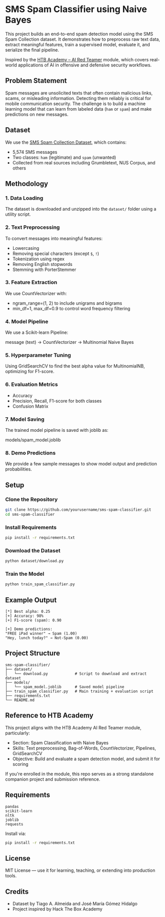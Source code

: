 # SMS Spam Classifier using Naive Bayes

This project builds an end-to-end spam detection model using the SMS Spam Collection dataset. It demonstrates how to preprocess raw text data, extract meaningful features, train a supervised model, evaluate it, and serialize the final pipeline.

Inspired by the [HTB Academy – AI Red Teamer](https://academy.hackthebox.com/module/216) module, which covers real-world applications of AI in offensive and defensive security workflows.

## Problem Statement

Spam messages are unsolicited texts that often contain malicious links, scams, or misleading information. Detecting them reliably is critical for mobile communication security. The challenge is to build a machine learning model that can learn from labeled data (`ham` or `spam`) and make predictions on new messages.

## Dataset

We use the [SMS Spam Collection Dataset](https://archive.ics.uci.edu/dataset/228/sms+spam+collection), which contains:

- 5,574 SMS messages
- Two classes: `ham` (legitimate) and `spam` (unwanted)
- Collected from real sources including Grumbletext, NUS Corpus, and others

## Methodology

### 1. Data Loading
The dataset is downloaded and unzipped into the `dataset/` folder using a utility script.

### 2. Text Preprocessing
To convert messages into meaningful features:
- Lowercasing
- Removing special characters (except `$`, `!`)
- Tokenization using regex
- Removing English stopwords
- Stemming with PorterStemmer

### 3. Feature Extraction
We use CountVectorizer with:
- ngram_range=(1, 2) to include unigrams and bigrams
- min_df=1, max_df=0.9 to control word frequency filtering

### 4. Model Pipeline
We use a Scikit-learn Pipeline:

message (text) → CountVectorizer → Multinomial Naive Bayes

### 5. Hyperparameter Tuning
Using GridSearchCV to find the best alpha value for MultinomialNB, optimizing for F1-score.

### 6. Evaluation Metrics
- Accuracy
- Precision, Recall, F1-score for both classes
- Confusion Matrix

### 7. Model Saving
The trained model pipeline is saved with joblib as:

models/spam_model.joblib

### 8. Demo Predictions
We provide a few sample messages to show model output and prediction probabilities.

## Setup

### Clone the Repository

```bash
git clone https://github.com/yourusername/sms-spam-classifier.git
cd sms-spam-classifier
```

### Install Requirements

```bash
pip install -r requirements.txt
```

### Download the Dataset

```bash
python dataset/download.py
```

### Train the Model

```bash
python train_spam_classifier.py
```

## Example Output

```
[*] Best alpha: 0.25
[+] Accuracy: 98%
[+] F1-score (spam): 0.90

[+] Demo predictions:
"FREE iPad winner" → Spam (1.00)
"Hey, lunch today?" → Not-Spam (0.00)
```

## Project Structure

```
sms-spam-classifier/
├── dataset/
│   └── download.py            # Script to download and extract dataset
├── models/
│   └── spam_model.joblib      # Saved model pipeline
├── train_spam_classifier.py   # Main training + evaluation script
├── requirements.txt
└── README.md
```

## Reference to HTB Academy

This project aligns with the HTB Academy AI Red Teamer module, particularly:

- Section: Spam Classification with Naive Bayes
- Skills: Text preprocessing, Bag-of-Words, CountVectorizer, Pipelines, GridSearchCV
- Objective: Build and evaluate a spam detection model, and submit it for scoring

If you're enrolled in the module, this repo serves as a strong standalone companion project and submission reference.

## Requirements

```
pandas
scikit-learn
nltk
joblib
requests
```

Install via:

```bash
pip install -r requirements.txt
```

## License

MIT License — use it for learning, teaching, or extending into production tools.

## Credits

- Dataset by Tiago A. Almeida and José María Gómez Hidalgo  
- Project inspired by Hack The Box Academy

